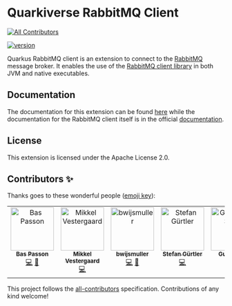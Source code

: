 # Quarkiverse RabbitMQ Client
<!-- ALL-CONTRIBUTORS-BADGE:START - Do not remove or modify this section -->
[![All Contributors](https://img.shields.io/badge/all_contributors-6-orange.svg?style=flat-square)](#contributors-)
<!-- ALL-CONTRIBUTORS-BADGE:END --> 
[![version](https://img.shields.io/maven-central/v/io.quarkiverse.rabbitmqclient/quarkus-rabbitmq-client-parent?logo=apache-maven&style=flat-square)](https://repo1.maven.org/maven2/io/quarkiverse/rabbitmqclient/)

Quarkus RabbitMQ client is an extension to connect to the [RabbitMQ](https://www.rabbitmq.com/) message broker. It enables the use of the [RabbitMQ client library]() in both JVM and native executables.

## Documentation

The documentation for this extension can be found [here](https://quarkiverse.github.io/quarkiverse-docs/quarkus-rabbitmq-client/dev/index.html) while the documentation for the RabbitMQ client itself is in the official [documentation](https://www.rabbitmq.com/java-client.html).

## License
This extension is licensed under the Apache License 2.0.

## Contributors ✨

Thanks goes to these wonderful people ([emoji key](https://allcontributors.org/docs/en/emoji-key)):

<!-- ALL-CONTRIBUTORS-LIST:START - Do not remove or modify this section -->
<!-- prettier-ignore-start -->
<!-- markdownlint-disable -->
<table>
  <tbody>
    <tr>
      <td align="center" valign="top" width="14.28%"><a href="https://github.com/bpasson"><img src="https://avatars.githubusercontent.com/u/6814512?v=4?s=100" width="100px;" alt="Bas Passon"/><br /><sub><b>Bas Passon</b></sub></a><br /><a href="https://github.com/quarkiverse/quarkus-rabbitmq-client/commits?author=bpasson" title="Code">💻</a> <a href="#maintenance-bpasson" title="Maintenance">🚧</a></td>
      <td align="center" valign="top" width="14.28%"><a href="https://github.com/MikkelVestergaard"><img src="https://avatars.githubusercontent.com/u/47531120?v=4?s=100" width="100px;" alt="Mikkel Vestergaard"/><br /><sub><b>Mikkel Vestergaard</b></sub></a><br /><a href="https://github.com/quarkiverse/quarkus-rabbitmq-client/commits?author=MikkelVestergaard" title="Code">💻</a></td>
      <td align="center" valign="top" width="14.28%"><a href="https://github.com/bwijsmuller"><img src="https://avatars.githubusercontent.com/u/806994?v=4?s=100" width="100px;" alt="bwijsmuller"/><br /><sub><b>bwijsmuller</b></sub></a><br /><a href="https://github.com/quarkiverse/quarkus-rabbitmq-client/commits?author=bwijsmuller" title="Code">💻</a> <a href="#maintenance-bwijsmuller" title="Maintenance">🚧</a></td>
      <td align="center" valign="top" width="14.28%"><a href="http://schlothauer.de"><img src="https://avatars.githubusercontent.com/u/38556808?v=4?s=100" width="100px;" alt="Stefan Gürtler"/><br /><sub><b>Stefan Gürtler</b></sub></a><br /><a href="https://github.com/quarkiverse/quarkus-rabbitmq-client/commits?author=SpeedsterF2" title="Code">💻</a></td>
      <td align="center" valign="top" width="14.28%"><a href="https://lesincroyableslivres.fr/"><img src="https://avatars.githubusercontent.com/u/1279749?v=4?s=100" width="100px;" alt="Guillaume Smet"/><br /><sub><b>Guillaume Smet</b></sub></a><br /><a href="https://github.com/quarkiverse/quarkus-rabbitmq-client/commits?author=gsmet" title="Code">💻</a></td>
      <td align="center" valign="top" width="14.28%"><a href="http://gastaldi.wordpress.com"><img src="https://avatars.githubusercontent.com/u/54133?v=4?s=100" width="100px;" alt="George Gastaldi"/><br /><sub><b>George Gastaldi</b></sub></a><br /><a href="https://github.com/quarkiverse/quarkus-rabbitmq-client/commits?author=gastaldi" title="Code">💻</a></td>
    </tr>
  </tbody>
</table>

<!-- markdownlint-restore -->
<!-- prettier-ignore-end -->

<!-- ALL-CONTRIBUTORS-LIST:END -->

This project follows the [all-contributors](https://github.com/all-contributors/all-contributors) specification. Contributions of any kind welcome!